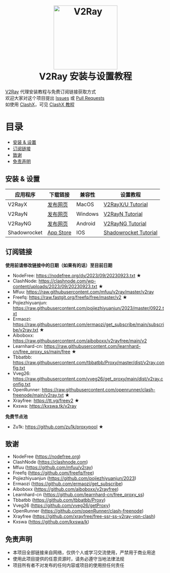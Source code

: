 <h1 align="center">
  <img src="https://upload.wikimedia.org/wikipedia/commons/8/8c/V2Ray_logo.png" alt="V2Ray" width="200">
  <br>
  V2Ray 安装与设置教程
  <br>
</h1>

[V2Ray](https://www.v2ray.com) 代理安装教程与免费订阅链接获取方式  
欢迎大家对这个项目提出 [Issues](https://github.com/WilliamStar007/ClashX-TopFreeProxy/issues) 或 [Pull Requests](https://github.com/WilliamStar007/ClashX-TopFreeProxy/pulls)  
如使用 [ClashX](https://github.com/yichengchen/clashX)，可见 [ClashX 教程](https://github.com/WilliamStar007/ClashX-TopFreeProxy/blob/main/clash%E4%B8%AD%E6%96%87%E7%89%88.md)

# 目录
* [安装 & 设置](#安装--设置)
* [订阅链接](#订阅链接)
* [致谢](#致谢)
* [免责声明](#免责声明)

## 安装 & 设置
| 应用程序 | 下载链接 | 兼容性 | 设置教程 |
| ------------- | ------------- | ------------- | ------------- |
| V2RayX | [发布网页](https://github.com/Cenmrev/V2RayX/releases) | MacOS | [V2RayX/U Tutorial](https://www.a-better-planet.com/how-to-set-up-v2ray-in-apple-mac-os-system/) |
| V2RayN | [发布网页](https://github.com/2dust/v2rayN/releases) | Windows | [V2RayN Tutorial](https://docs.wannaflix.net/windows/v2ray-shadowsocks/v2rayn-recommended) |
| V2RayNG | [发布网页](https://github.com/2dust/v2rayNG/releases) | Android | [V2RayNG Tutorial](https://docs.wannaflix.net/android/v2ray-shadowsocks/v2rayng-recommended) |
| Shadowrocket | [App Store](https://apps.apple.com/us/app/shadowrocket/id932747118) | IOS | [Shadowrocket Tutorial](https://docs.wannaflix.net/ios/v2ray-shadowsocks/shadowrocket) |

## 订阅链接
**使用前请修改链接中的日期（如果有的话）至目前日期**

* NodeFree: https://nodefree.org/dy/2023/09/20230923.txt ★
* ClashNode: https://clashnode.com/wp-content/uploads/2023/09/20230923.txt ★
* Mfuu: https://raw.githubusercontent.com/mfuu/v2ray/master/v2ray
* Freefq: https://raw.fastgit.org/freefq/free/master/v2 ★
* Pojiezhiyuanjun: https://raw.githubusercontent.com/pojiezhiyuanjun/2023/master/0922.txt
* Ermaozi: https://raw.githubusercontent.com/ermaozi/get_subscribe/main/subscribe/v2ray.txt ★
* Aiboboxx: https://raw.githubusercontent.com/aiboboxx/v2rayfree/main/v2
* Learnhard-cn: https://raw.githubusercontent.com/learnhard-cn/free_proxy_ss/main/free ★
* Tbbatbb: https://raw.githubusercontent.com/tbbatbb/Proxy/master/dist/v2ray.config.txt
* Vveg26: https://raw.githubusercontent.com/vveg26/get_proxy/main/dist/v2ray.config.txt
* OpenRunner: https://raw.githubusercontent.com/openrunner/clash-freenode/main/v2ray.txt ★
* Xrayfree: https://tt.vg/freev2 ★
* Kxswa: https://kxswa.tk/v2ray

**免费节点池**
* Zu1k: https://github.com/zu1k/proxypool ★

## 致谢
* NodeFree (https://nodefree.org)
* ClashNode (https://clashnode.com)
* Mfuu (https://github.com/mfuu/v2ray)
* Freefq (https://github.com/freefq/free)
* Pojiezhiyuanjun (https://github.com/pojiezhiyuanjun/2023)
* Ermaozi (https://github.com/ermaozi/get_subscribe)
* Aiboboxx (https://github.com/aiboboxx/v2rayfree)
* Learnhard-cn (https://github.com/learnhard-cn/free_proxy_ss)
* Tbbatbb (https://github.com/tbbatbb/Proxy)
* Vveg26 (https://github.com/vveg26/getProxy)
* OpenRunner (https://github.com/openRunner/clash-freenode)
* Xrayfree (https://github.com/xrayfree/free-ssr-ss-v2ray-vpn-clash)
* Kxswa (https://github.com/kxswa/k)

<!-- Archived Reference: 
https://github.com/aiirobyte/TopFreeProxies 
https://github.com/xiyaowong/freeFQ -->

## 免责声明
* 本项目全部链接来自网络，仅供个人或学习交流使用，严禁用于商业用途
* 使用此项目提供的任意资源时，请务必遵守当地法律法规
* 项目所有者不对发布的任何内容或项目的使用担任何责任
